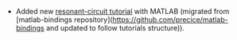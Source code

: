 - Added new [resonant-circuit tutorial](https://precice.org/tutorials-resonant-circuit.html) with MATLAB (migrated from [matlab-bindings repository](https://github.com/precice/matlab-bindings and updated to follow tutorials structure)).
